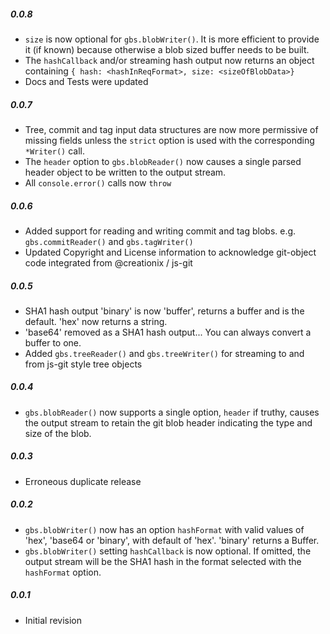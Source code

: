 ##### 0.0.8

* `size` is now optional for `gbs.blobWriter()`. It is more efficient to provide it (if known) because otherwise a blob sized buffer needs to be built.
* The `hashCallback` and/or streaming hash output now returns an object containing `{ hash: <hashInReqFormat>, size: <sizeOfBlobData>}`
* Docs and Tests were updated

##### 0.0.7

* Tree, commit and tag input data structures are now more permissive of missing fields unless the `strict` option is used with the corresponding `*Writer()` call.
* The `header` option to `gbs.blobReader()` now causes a single parsed header object to be written to the output stream.
* All `console.error()` calls now `throw`

##### 0.0.6

* Added support for reading and writing commit and tag blobs. e.g. `gbs.commitReader()` and `gbs.tagWriter()`
* Updated Copyright and License information to acknowledge git-object code integrated from @creationix / js-git

##### 0.0.5

* SHA1 hash output 'binary' is now 'buffer', returns a buffer and is the default. 'hex' now returns a string.
* 'base64' removed as a SHA1 hash output... You can always convert a buffer to one.
* Added `gbs.treeReader()` and `gbs.treeWriter()` for streaming to and from js-git style tree objects

##### 0.0.4

* `gbs.blobReader()` now supports a single option, `header` if truthy, causes the output stream to retain the git blob header indicating the type and size of the blob.

##### 0.0.3

* Erroneous duplicate release

##### 0.0.2

* `gbs.blobWriter()` now has an option `hashFormat` with valid values of 'hex', 'base64 or 'binary', with default of 'hex'.  'binary' returns a Buffer.
* `gbs.blobWriter()` setting `hashCallback` is now optional. If omitted, the output stream will be the SHA1 hash in the format selected with the `hashFormat` option.

##### 0.0.1

* Initial revision
